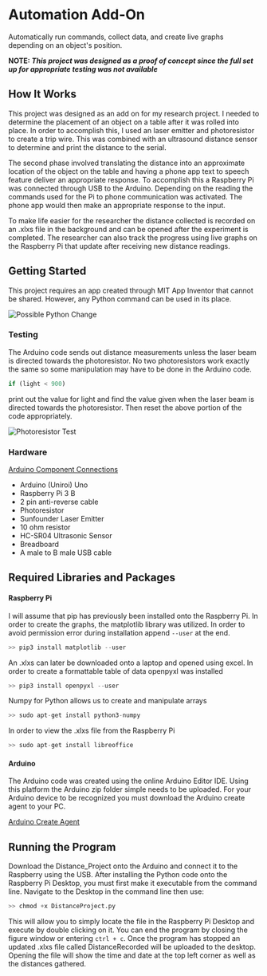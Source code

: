 # Automation Add-On
Automatically run commands, collect data, and create live graphs depending on an object's position.  

**NOTE: *This project was designed as a proof of concept since the full set up for appropriate testing was not available***

## How It Works
This project was designed as an add on for my research project. I needed to determine the placement of an object on a table after it was rolled into place. In order to accomplish this, I used an laser emitter and photoresistor to create a trip wire. This was combined with an ultrasound distance sensor to determine and print the distance to the serial. 

The second phase involved translating the distance into an approximate location of the object on the table and having a phone app text to speech feature deliver an appropriate response. To accomplish this a Raspberry Pi was connected through USB to the Arduino. Depending on the reading the commands used for the Pi to phone communication was activated. The phone app would then make an appropriate response to the input. 

To make life easier for the researcher the distance collected is recorded on an .xlxs file in the background and can be opened after the experiment is completed. The researcher can also track the progress using live graphs on the Raspberry Pi that update after receiving new distance readings.

## Getting Started
This project requires an app created through MIT App Inventor that cannot be shared. However, any Python command can be used in its place. 

  ![Possible Python Change](http://g.recordit.co/oakSKnxkT8.gif)

  ### Testing
  The Arduino code sends out distance measurements unless the laser beam is directed towards the photoresistor. No two photoresistors     work exactly the same so some manipulation may have to be done in the Arduino code.
  ```Python
  if (light < 900)
  ```
  print out the value for light and find the value given when the laser beam is directed towards the photoresistor. Then reset the         above portion of the code appropriately.
  
  ![Photoresistor Test](http://g.recordit.co/Nn9jbYphNq.gif) 

### Hardware
[Arduino Component Connections](https://www.tinkercad.com/things/4tLGjxeFeIk-funky-krunk-juttuli/editel?tenant=circuits)
* Arduino (Uniroi) Uno
* Raspberry Pi 3 B
* 2 pin anti-reverse cable
* Photoresistor
* Sunfounder Laser Emitter
* 10 ohm resistor
* HC-SR04 Ultrasonic Sensor
* Breadboard
* A male to B male USB cable

## Required Libraries and Packages 

#### Raspberry Pi
I will assume that pip has previously been installed onto the Raspberry Pi.
In order to create the graphs, the matplotlib library was utilized. In order to avoid permission error during installation append `--user` at the end.
```Python
>> pip3 install matplotlib --user
```
An .xlxs can later be downloaded onto a laptop and opened using excel. In order to create a formattable table of data openpyxl was installed
```Python
>> pip3 install openpyxl --user
```
Numpy for Python allows us to create and manipulate arrays
```Python
>> sudo apt-get install python3-numpy
```
In order to view the .xlxs file from the Raspberry Pi
```Python
>> sudo apt-get install libreoffice 
```
#### Arduino
The Arduino code was created using the online Arduino Editor IDE. Using this platform the Arduino zip folder simple needs to be uploaded. For your Arduino device to be recognized you must download the Arduino create agent to your PC.

[Arduino Create Agent](https://create.arduino.cc/getting-started/plugin)

## Running the Program
Download the Distance_Project onto the Arduino and connect it to the Raspberry using the USB. 
After installing the Python code onto the Raspberry Pi Desktop, you must first make it executable from the command line.
Navigate to the Desktop in the command line then use:
```Python
>> chmod +x DistanceProject.py
```
This will allow you to simply locate the file in the Raspberry Pi Desktop and execute by double clicking on it. 
You can end the program by closing the figure window or entering `ctrl + c`. Once the program has stopped an updated .xlxs file called DistanceRecorded will be uploaded to the desktop. Opening the file will show the time and date at the top left corner as well as the distances gathered.
